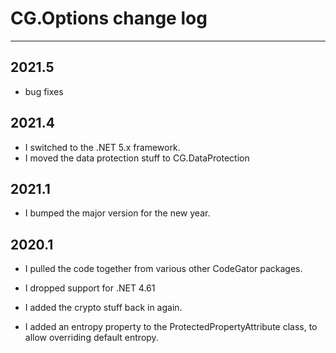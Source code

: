 # CG.Options change log
---

## 2021.5

* bug fixes

## 2021.4

* I switched to the .NET 5.x framework.
* I moved the data protection stuff to CG.DataProtection

## 2021.1

* I bumped the major version for the new year.

## 2020.1

* I pulled the code together from various other CodeGator packages.

* I dropped support for .NET 4.61

* I added the crypto stuff back in again.

* I added an entropy property to the ProtectedPropertyAttribute class, to allow overriding default entropy.



